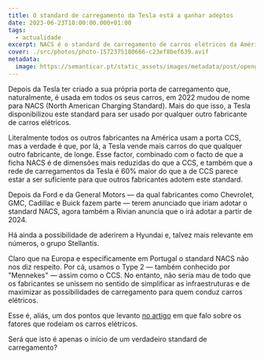 ```yaml
---
title: O standard de carregamento da Tesla está a ganhar adeptos
date: 2023-06-23T18:00:00.000+01:00
tags:
  - actualidade
excerpt: NACS é o standard de carregamento de carros elétricos da América do Norte desenvolvido pela Tesla. Depois da Ford e da GM terem adotado este standard, há mais quem o queira fazer.
cover: ./src/photos/photo-1572375180666-c23ef8bef639.avif
metadata:
  image: https://semanticar.pt/static_assets/images/metadata/post/opengraph-nacs-tesla-and-others.jpg
---
```


Depois da Tesla ter criado a sua própria porta de carregamento que, naturalmente, é usada em todos os seus carros, em 2022 mudou de nome para NACS (North American Charging Standard). Mais do que isso, a Tesla disponibilizou este standard para ser usado por qualquer outro fabricante de carros elétricos.

Literalmente todos os outros fabricantes na América usam a porta CCS, mas a verdade é que, por lá, a Tesla vende mais carros do que qualquer outro fabricante, de longe. Esse factor, combinado com o facto de que a ficha NACS é de dimensões mais reduzidas do que a CCS, e também que a rede de carregamentos da Tesla é 60% maior do que a de CCS parece estar a ser suficiente para que outros fabricantes adotem este standard.

Depois da Ford e da General Motors — da qual fabricantes como Chevrolet, GMC, Cadillac e Buick fazem parte — terem anunciado que iriam adotar o standard NACS, agora também a Rivian anuncia que o irá adotar a partir de 2024.

Há ainda a possibilidade de aderirem a Hyundai e, talvez mais relevante em números, o grupo Stellantis.

Claro que na Europa e especificamente em Portugal o standard NACS não nos diz respeito. Por cá, usamos o Type 2 — também conhecido por "Mennekes" — assim como o CCS. No entanto, não seria mau de todo que os fabricantes se unissem no sentido de simplificar as infraestruturas e de maximizar as possibilidades de carregamento para quem conduz carros elétricos.

Esse é, aliás, um dos pontos que levanto [no artigo](/opiniao/serao-os-carros-electricos-muito-avancados-para-os-nossos-tempos/) em que falo sobre os fatores que rodeiam os carros elétricos.

Será que isto é apenas o início de um verdadeiro standard de carregamento?
